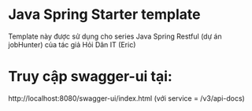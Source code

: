# Java Spring Starter template
Template này được sử dụng cho series Java Spring Restful (dự án jobHunter) của tác giả Hỏi Dân IT (Eric)

# Truy cập swagger-ui tại:
http://localhost:8080/swagger-ui/index.html
(với service = /v3/api-docs)

